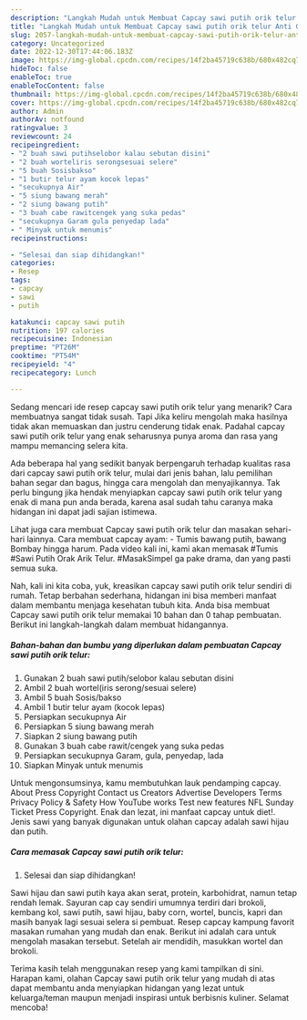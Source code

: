 ```yaml
---
description: "Langkah Mudah untuk Membuat Capcay sawi putih orik telur Anti Gagal"
title: "Langkah Mudah untuk Membuat Capcay sawi putih orik telur Anti Gagal"
slug: 2057-langkah-mudah-untuk-membuat-capcay-sawi-putih-orik-telur-anti-gagal
category: Uncategorized
date: 2022-12-30T17:44:06.183Z
image: https://img-global.cpcdn.com/recipes/14f2ba45719c638b/680x482cq70/capcay-sawi-putih-orik-telur-foto-resep-utama.jpg
hideToc: false
enableToc: true
enableTocContent: false
thumbnail: https://img-global.cpcdn.com/recipes/14f2ba45719c638b/680x482cq70/capcay-sawi-putih-orik-telur-foto-resep-utama.jpg
cover: https://img-global.cpcdn.com/recipes/14f2ba45719c638b/680x482cq70/capcay-sawi-putih-orik-telur-foto-resep-utama.jpg
author: Admin
authorAv: notfound
ratingvalue: 3
reviewcount: 24
recipeingredient:
- "2 buah sawi putihselobor kalau sebutan disini"
- "2 buah worteliris serongsesuai selere"
- "5 buah Sosisbakso"
- "1 butir telur ayam kocok lepas"
- "secukupnya Air"
- "5 siung bawang merah"
- "2 siung bawang putih"
- "3 buah cabe rawitcengek yang suka pedas"
- "secukupnya Garam gula penyedap lada"
- " Minyak untuk menumis"
recipeinstructions:

- "Selesai dan siap dihidangkan!"
categories:
- Resep
tags:
- capcay
- sawi
- putih

katakunci: capcay sawi putih 
nutrition: 197 calories
recipecuisine: Indonesian
preptime: "PT26M"
cooktime: "PT54M"
recipeyield: "4"
recipecategory: Lunch

---
```



Sedang mencari ide resep capcay sawi putih orik telur yang menarik? Cara membuatnya sangat tidak susah. Tapi Jika keliru mengolah maka hasilnya tidak akan memuaskan dan justru cenderung tidak enak. Padahal capcay sawi putih orik telur yang enak seharusnya punya aroma dan rasa yang mampu memancing selera kita.


Ada beberapa hal yang sedikit banyak berpengaruh terhadap kualitas rasa dari capcay sawi putih orik telur, mulai dari jenis bahan, lalu pemilihan bahan segar dan bagus, hingga cara mengolah dan menyajikannya. Tak perlu bingung jika hendak menyiapkan capcay sawi putih orik telur yang enak di mana pun anda berada, karena asal sudah tahu caranya maka hidangan ini dapat jadi sajian istimewa.

Lihat juga cara membuat Capcay sawi putih orik telur dan masakan sehari-hari lainnya. Cara membuat capcay ayam: - Tumis bawang putih, bawang Bombay hingga harum. Pada video kali ini, kami akan memasak #Tumis #Sawi Putih Orak Arik Telur. #MasakSimpel ga pake drama, dan yang pasti semua suka.


Nah, kali ini kita coba, yuk, kreasikan capcay sawi putih orik telur sendiri di rumah. Tetap berbahan sederhana, hidangan ini bisa memberi manfaat dalam membantu menjaga kesehatan tubuh kita. Anda bisa membuat Capcay sawi putih orik telur memakai 10 bahan dan 0 tahap pembuatan. Berikut ini langkah-langkah dalam membuat hidangannya.

<!--inarticleads1-->

##### Bahan-bahan dan bumbu yang diperlukan dalam pembuatan Capcay sawi putih orik telur:

1. Gunakan 2 buah sawi putih/selobor kalau sebutan disini
1. Ambil 2 buah wortel(iris serong/sesuai selere)
1. Ambil 5 buah Sosis/bakso
1. Ambil 1 butir telur ayam (kocok lepas)
1. Persiapkan secukupnya Air
1. Persiapkan 5 siung bawang merah
1. Siapkan 2 siung bawang putih
1. Gunakan 3 buah cabe rawit/cengek yang suka pedas
1. Persiapkan secukupnya Garam, gula, penyedap, lada
1. Siapkan  Minyak untuk menumis


Untuk mengonsumsinya, kamu membutuhkan lauk pendamping capcay. About Press Copyright Contact us Creators Advertise Developers Terms Privacy Policy &amp; Safety How YouTube works Test new features NFL Sunday Ticket Press Copyright. Enak dan lezat, ini manfaat capcay untuk diet!. Jenis sawi yang banyak digunakan untuk olahan capcay adalah sawi hijau dan putih. 

<!--inarticleads2-->

##### Cara memasak Capcay sawi putih orik telur:


1. Selesai dan siap dihidangkan!

Sawi hijau dan sawi putih kaya akan serat, protein, karbohidrat, namun tetap rendah lemak. Sayuran cap cay sendiri umumnya terdiri dari brokoli, kembang kol, sawi putih, sawi hijau, baby corn, wortel, buncis, kapri dan masih banyak lagi sesuai selera si pembuat. Resep capcay kampung favorit masakan rumahan yang mudah dan enak. Berikut ini adalah cara untuk mengolah masakan tersebut. Setelah air mendidih, masukkan wortel dan brokoli. 

Terima kasih telah menggunakan resep yang kami tampilkan di sini. Harapan kami, olahan Capcay sawi putih orik telur yang mudah di atas dapat membantu anda menyiapkan hidangan yang lezat untuk keluarga/teman maupun menjadi inspirasi untuk berbisnis kuliner. Selamat mencoba!
